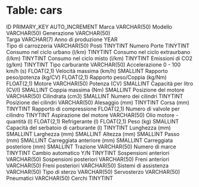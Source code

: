 # Table: cars

ID                                          PRIMARY_KEY AUTO_INCREMENT
Marca                                       VARCHAR(50)
Modello         	                        VARCHAR(50)
Generazione                                 VARCHAR(50)                
Targa                                       VARCHAR(7)
Anno di produzione                          YEAR	
Tipo di carrozzeria	                        VARCHAR(50)
Posti	                                    TINYTINT
Numero Porte	                            TINYTINT
Consumo nel ciclo urbano (l/km)	            TINYTINT
Consumo nel ciclo extraurbano (l/km)        TINYTINT
Consumo nel ciclo misto (l/km)	            TINYTINT
Emissioni di CO2 (g/km)                     TINYTINT
Tipo carburante                             VARCHAR(50)
Accelerazione 0 - 100 km/h (s)              FLOAT(2,1)
Velocità massima (km/h)                     SMALLINT
Rapporto peso/potenza (kg/CV)               FLOAT(2,1)
Rapporto peso/Coppia  (kg/Nm)               FLOAT(2,1)
Motore                                      VARCHAR(50)
Potenza	(CV)                                SMALLINT
Capacità per litro (CV/l)                   SMALLINT
Coppia massima	(Nm)                        SMALLINT
Posizione del motore                        VARCHAR(50)
Cilindrata	(cm3)                           SMALLINT
Numero dei cilindri	                        TINYTINT
Posizione dei cilindri                      VARCHAR(50)
Alesaggio (mm)                              TINYTINT
Corsa (mm)                                  TINYTINT
Rapporto di compressione                    FLOAT(2,1)
Numero di valvole per cilindro              TINYTINT
Aspirazione del motore	                    VARCHAR(50)
Olio motore - quantità (l)                  FLOAT(2,1)
Refrigerante (l)                            FLOAT(2,1)
Peso (kg)                                   SMALLINT
Capacità del serbatoio di carburante (l)    TINYTINT 
Lunghezza (mm)                              SMALLINT
Larghezza  (mm)                             SMALLINT
Altezza	(mm)                                SMALLINT
Passo (mm)                                  SMALLINT
Carreggiata anteriore (mm)                  SMALLINT
Carreggiata posteriore (mm)                 SMALLINT
Trazione                                    VARCHAR(50)	
Numero di marce                             TINYTINT 
Cambio automatico Y/N                       TINYTINT 
Sospensioni anteriori                       VARCHAR(50)	
Sospensioni posteriori                      VARCHAR(50)	
Freni anteriori	                            VARCHAR(50)
Freni posteriori                            VARCHAR(50)
Sistemi di assistenza                       VARCHAR(50)
Tipo di sterzo	                            VARCHAR(50)
Servosterzo	                                VARCHAR(50)
Pneumatici	                                VARCHAR(50)
Cerchi	                                    TINYTINT

